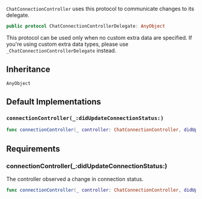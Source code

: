 
`ChatConnectionController` uses this protocol to communicate changes to its delegate.

``` swift
public protocol ChatConnectionControllerDelegate: AnyObject 
```

This protocol can be used only when no custom extra data are specified.
If you're using custom extra data types, please use `_ChatConnectionControllerDelegate` instead.

## Inheritance

`AnyObject`

## Default Implementations

### `connectionController(_:didUpdateConnectionStatus:)`

``` swift
func connectionController(_ controller: ChatConnectionController, didUpdateConnectionStatus status: ConnectionStatus) 
```

## Requirements

### connectionController(\_:​didUpdateConnectionStatus:​)

The controller observed a change in connection status.

``` swift
func connectionController(_ controller: ChatConnectionController, didUpdateConnectionStatus status: ConnectionStatus)
```
